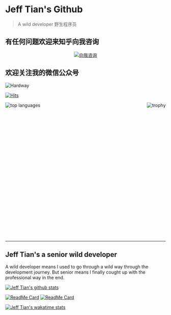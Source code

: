 # Jeff Tian's Github

> A wild developer 野生程序员

## 有任何问题欢迎来知乎向我咨询

<p align="center">
    <a href="https://www.zhihu.com/consult/people/1073548674713423872" target="blank">
        <img src="https://first-go-vercel.vercel.app/api/dynamicimage" alt="向我咨询"/>
    </a>
</p>

## 欢迎关注我的微信公众号

![Hardway](https://ml.jiwai.win/mp-hardway.png)

[![Hits](https://hits.seeyoufarm.com/api/count/incr/badge.svg?url=https%3A%2F%2Fgithub.com%2Fjeff-tian%2Fjeff-tian&count_bg=%2379C83D&title_bg=%23555555&icon=&icon_color=%23E7E7E7&title=hits&edge_flat=false)](https://hits.seeyoufarm.com)

<a href="https://github.com/ryo-ma/github-profile-trophy" title="trophy">
    <img align="right" src="https://github-profile-trophy.vercel.app/?username=jeff-tian&column=3" alt="trophy" />
</a>

<a href="https://github.com/anuraghazra/github-readme-stats">
    <img align="left" src="https://github-readme-stats.vercel.app/api/top-langs/?username=jeff-tian&langs_count=10&layout=compact" alt="top languages" />
</a>

<p>&nbsp;</p>
<p>&nbsp;</p>
<p>&nbsp;</p>
<p>&nbsp;</p>
<p>&nbsp;</p>
<p>&nbsp;</p>
<p>&nbsp;</p>
<p>&nbsp;</p>
<p>&nbsp;</p>
<p>&nbsp;</p>
<p>&nbsp;</p>
<p>&nbsp;</p>
<p>&nbsp;</p>
<p>&nbsp;</p>

---

## Jeff Tian's a senior wild developer

A wild developer means I used to go through a wild way through the development journey. But senior means I finally cought up with the professional way in the end.

[![Jeff Tian's github stats](https://github-readme-stats.vercel.app/api?username=jeff-tian&count_private=true&show_icons=true)](https://github.com/anuraghazra/github-readme-stats)

[![ReadMe Card](https://github-readme-stats.vercel.app/api/pin/?username=jeff-tian&repo=egg-passport-weapp)](https://github.com/jeff-tian/egg-passport-weapp)
[![ReadMe Card](https://github-readme-stats.vercel.app/api/pin/?username=jeff-tian&repo=keycloak-heroku)](https://github.com/jeff-tian/keycloak-heroku)

[![Jeff Tian's wakatime stats](https://github-readme-stats.vercel.app/api/wakatime?username=@jeff_tian)](https://wakatime.com/@jeff_tian)
